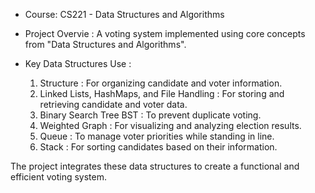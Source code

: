 - Course: CS221 - Data Structures and Algorithms
- Project Overvie : A voting system implemented using core concepts from "Data Structures and Algorithms".

- Key Data Structures Use :
  1. Structure : For organizing candidate and voter information.
  2. Linked Lists, HashMaps, and File Handling : For storing and retrieving candidate and voter data.
  3. Binary Search Tree BST : To prevent duplicate voting.
  4. Weighted Graph : For visualizing and analyzing election results.
  5. Queue : To manage voter priorities while standing in line.
  6. Stack : For sorting candidates based on their information.
  
The project integrates these data structures to create a functional and efficient voting system.